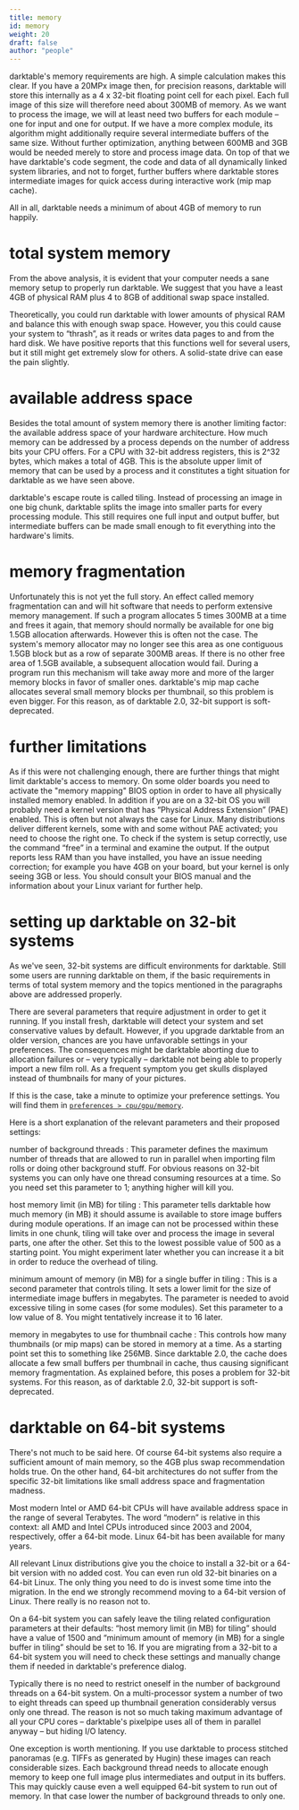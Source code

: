 ```yaml
---
title: memory
id: memory
weight: 20
draft: false
author: "people"
---
```


darktable's memory requirements are high. A simple calculation makes this clear. If you have a 20MPx image then, for precision reasons, darktable will store this internally as a 4 x 32-bit floating point cell for each pixel. Each full image of this size will therefore need about 300MB of memory. As we want to process the image, we will at least need two buffers for each module  – one for input and one for output. If we have a more complex module, its algorithm might additionally require several intermediate buffers of the same size. Without further optimization, anything between 600MB and 3GB would be needed merely to store and process image data. On top of that we have darktable's code segment, the code and data of all dynamically linked system libraries, and not to forget, further buffers where darktable stores intermediate images for quick access during interactive work (mip map cache). 

All in all, darktable needs a minimum of about 4GB of memory to run happily.

# total system memory

From the above analysis, it is evident that your computer needs a sane memory setup to properly run darktable. We suggest that you have a least 4GB of physical RAM plus 4 to 8GB of additional swap space installed. 

Theoretically, you could run darktable with lower amounts of physical RAM and balance this with enough swap space. However, you this could cause your system to “thrash”, as it reads or writes data pages to and from the hard disk. We have positive reports that this functions well for several users, but it still might get extremely slow for others. A solid-state drive can ease the pain slightly.

# available address space

Besides the total amount of system memory there is another limiting factor: the available address space of your hardware architecture. How much memory can be addressed by a process depends on the number of address bits your CPU offers. For a CPU with 32-bit address registers, this is 2^32 bytes, which makes a total of 4GB. This is the absolute upper limit of memory that can be used by a process and it constitutes a tight situation for darktable as we have seen above.

darktable's escape route is called tiling. Instead of processing an image in one big chunk, darktable splits the image into smaller parts for every processing module. This still requires one full input and output buffer, but intermediate buffers can be made small enough to fit everything into the hardware's limits.

# memory fragmentation

Unfortunately this is not yet the full story. An effect called memory fragmentation can and will hit software that needs to perform extensive memory management. If such a program allocates 5 times 300MB at a time and frees it again, that memory should normally be available for one big 1.5GB allocation afterwards. However this is often not the case. The system's memory allocator may no longer see this area as one contiguous 1.5GB block but as a row of separate 300MB areas. If there is no other free area of 1.5GB available, a subsequent allocation would fail. During a program run this mechanism will take away more and more of the larger memory blocks in favor of smaller ones. darktable's mip map cache allocates several small memory blocks per thumbnail, so this problem is even bigger. For this reason, as of darktable 2.0, 32-bit support is soft-deprecated.

# further limitations

As if this were not challenging enough, there are further things that might limit darktable's access to memory. On some older boards you need to activate the "memory mapping" BIOS option in order to have all physically installed memory enabled. In addition if you are on a 32-bit OS you will probably need a kernel version that has “Physical Address Extension” (PAE) enabled. This is often but not always the case for Linux. Many distributions deliver different kernels, some with and some without PAE activated; you need to choose the right one. To check if the system is setup correctly, use the command “free” in a terminal and examine the output. If the output reports less RAM than you have installed, you have an issue needing correction; for example you have 4GB on your board, but your kernel is only seeing 3GB or less. You should consult your BIOS manual and the information about your Linux variant for further help.

# setting up darktable on 32-bit systems

As we've seen, 32-bit systems are difficult environments for darktable. Still some users are running darktable on them, if the basic requirements in terms of total system memory and the topics mentioned in the paragraphs above are addressed properly.

There are several parameters that require adjustment in order to get it running. If you install fresh, darktable will detect your system and set conservative values by default. However, if you upgrade darktable from an older version, chances are you have unfavorable settings in your preferences. The consequences might be darktable aborting due to allocation failures or – very typically – darktable not being able to properly import a new film roll. As a frequent symptom you get skulls displayed instead of thumbnails for many of your pictures.

If this is the case, take a minute to optimize your preference settings. You will find them in [`preferences > cpu/gpu/memory`](../preferences-settings/cpu-gpu-memory.md). 

Here is a short explanation of the relevant parameters and their proposed settings:

number of background threads
: This parameter defines the maximum number of threads that are allowed to run in parallel when importing film rolls or doing other background stuff. For obvious reasons on 32-bit systems you can only have one thread consuming resources at a time. So you need set this parameter to 1; anything higher will kill you.

host memory limit (in MB) for tiling
: This parameter tells darktable how much memory (in MB) it should assume is available to store image buffers during module operations. If an image can not be processed within these limits in one chunk, tiling will take over and process the image in several parts, one after the other. Set this to the lowest possible value of 500 as a starting point. You might experiment later whether you can increase it a bit in order to reduce the overhead of tiling.

minimum amount of memory (in MB) for a single buffer in tiling
: This is a second parameter that controls tiling. It sets a lower limit for the size of intermediate image buffers in megabytes. The parameter is needed to avoid excessive tiling in some cases (for some modules). Set this parameter to a low value of 8. You might tentatively increase it to 16 later.

memory in megabytes to use for thumbnail cache
: This controls how many thumbnails (or mip maps) can be stored in memory at a time. As a starting point set this to something like 256MB. Since darktable 2.0, the cache does allocate a few small buffers per thumbnail in cache, thus causing significant memory fragmentation. As explained before, this poses a problem for 32-bit systems. For this reason, as of darktable 2.0, 32-bit support is soft-deprecated.

# darktable on 64-bit systems

There's not much to be said here. Of course 64-bit systems also require a sufficient amount of main memory, so the 4GB plus swap recommendation holds true. On the other hand, 64-bit architectures do not suffer from the specific 32-bit limitations like small address space and fragmentation madness.

Most modern Intel or AMD 64-bit CPUs will have available address space in the range of several Terabytes. The word “modern” is relative in this context: all AMD and Intel CPUs introduced since 2003 and 2004, respectively, offer a 64-bit mode. Linux 64-bit has been available for many years.

All relevant Linux distributions give you the choice to install a 32-bit or a 64-bit version with no added cost. You can even run old 32-bit binaries on a 64-bit Linux. The only thing you need to do is invest some time into the migration. In the end we strongly recommend moving to a 64-bit version of Linux. There really is no reason not to.

On a 64-bit system you can safely leave the tiling related configuration parameters at their defaults: “host memory limit (in MB) for tiling” should have a value of 1500 and “minimum amount of memory (in MB) for a single buffer in tiling” should be set to 16. If you are migrating from a 32-bit to a 64-bit system you will need to check these settings and manually change them if needed in darktable's preference dialog.

Typically there is no need to restrict oneself in the number of background threads on a 64-bit system. On a multi-processor system a number of two to eight threads can speed up thumbnail generation considerably versus only one thread. The reason is not so much taking maximum advantage of all your CPU cores – darktable's pixelpipe uses all of them in parallel anyway – but hiding I/O latency.

One exception is worth mentioning. If you use darktable to process stitched panoramas (e.g. TIFFs as generated by Hugin) these images can reach considerable sizes. Each background thread needs to allocate enough memory to keep one full image plus intermediates and output in its buffers. This may quickly cause even a well equipped 64-bit system to run out of memory. In that case lower the number of background threads to only one.

